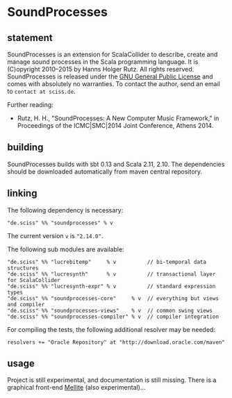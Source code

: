 # SoundProcesses

## statement

SoundProcesses is an extension for ScalaCollider to describe, create and manage sound processes in the Scala programming language. It is (C)opyright 2010&ndash;2015 by Hanns Holger Rutz. All rights reserved. SoundProcesses is released under the [GNU General Public License](http://github.com/Sciss/SoundProcesses/blob/master/licenses/SoundProcesses-License.txt) and comes with absolutely no warranties. To contact the author, send an email to `contact at sciss.de`.

Further reading:

 - Rutz, H. H., "SoundProcesses: A New Computer Music Framework," in Proceedings of the ICMC|SMC|2014 Joint Conference, Athens 2014.

## building

SoundProcesses builds with sbt 0.13 and Scala 2.11, 2.10. The dependencies should be downloaded automatically from maven central repository.

## linking

The following dependency is necessary:

    "de.sciss" %% "soundprocesses" % v

The current version `v` is `"2.14.0"`.

The following sub modules are available:

    "de.sciss" %% "lucrebitemp"     % v          // bi-temporal data structures
    "de.sciss" %% "lucresynth"      % v          // transactional layer for ScalaCollider
    "de.sciss" %% "lucresynth-expr" % v          // standard expression types
    "de.sciss" %% "soundprocesses-core"     % v  // everything but views and compiler
    "de.sciss" %% "soundprocesses-views"    % v  // common swing views
    "de.sciss" %% "soundprocesses-compiler" % v  // compiler integration

For compiling the tests, the following additional resolver may be needed:

    resolvers += "Oracle Repository" at "http://download.oracle.com/maven"

## usage

Project is still experimental, and documentation is still missing. There is a graphical front-end [Mellite](https://github.com/Sciss/Mellite) (also experimental)...
